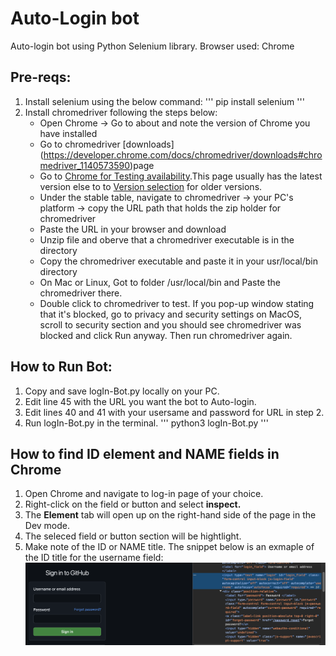 # Auto-Login bot
 Auto-login bot using Python Selenium library.
 Browser used: Chrome

## Pre-reqs:
1.  Install selenium using the below command:
''' pip install selenium
'''
2. Install chromedriver following the steps below:
    - Open Chrome -> Go to about and note the version of Chrome you have installed
    - Go to chromedriver [downloads] (https://developer.chrome.com/docs/chromedriver/downloads#chromedriver_1140573590)page
    - Go to [Chrome for Testing availability](https://googlechromelabs.github.io/chrome-for-testing/).This page usually has the latest version else to to [Version selection](https://developer.chrome.com/docs/chromedriver/downloads/version-selection) for older versions.
    - Under the stable table, navigate to chromedriver -> your PC's platform -> copy the URL path that holds the zip holder for chromedriver
    - Paste the URL in your browser and download
    - Unzip file and oberve that a chromedriver executable is in the directory
    - Copy the chromedriver executable and paste it in your usr/local/bin directory
    - On Mac or Linux, Got to folder /usr/local/bin and Paste the chromedriver there.
    - Double click to chromedriver to test. If you pop-up window stating that it's blocked, go to privacy and security settings on MacOS, scroll to security section and you should see chromedriver was blocked and click Run anyway. Then run chromedriver again.

## How to Run Bot:

1. Copy and save logIn-Bot.py locally on your PC.
2. Edit line 45 with the URL you want the bot to Auto-login.
3. Edit lines 40 and 41 with your usersame and password for URL in step 2.
4. Run logIn-Bot.py in the terminal.
'''
python3 logIn-Bot.py 
'''

## How to find ID element and NAME fields in Chrome
1. Open Chrome and navigate to log-in page of your choice.
2. Right-click on the field or button and select <strong>inspect.</strong>
3. The <strong>Element</strong> tab will open up on the right-hand side of the page in the Dev mode.
4. The seleced field  or button section will be hightlight.
5. Make note of the ID or NAME title. The snippet below is an exmaple of the ID title for the username field:
![Username field and element ID name](images/image.png)